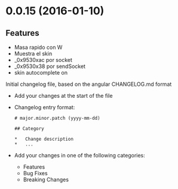 # 0.0.15 (2016-01-10)

## Features

*	Masa rapido con W
*	Muestra el skin
*	_0x9530xac por socket
*	_0x9530x38 por sendSocket 
*   skin autocomplete on

Initial changelog file, based on the angular CHANGELOG.md format

*   Add your changes at the start of the file
*   Changelog entry format:

        # major.minor.patch (yyyy-mm-dd)

        ## Category

        *   Change description
        *   ...

*   Add your changes in one of the following categories:

    *   Features
    *   Bug Fixes
    *   Breaking Changes
